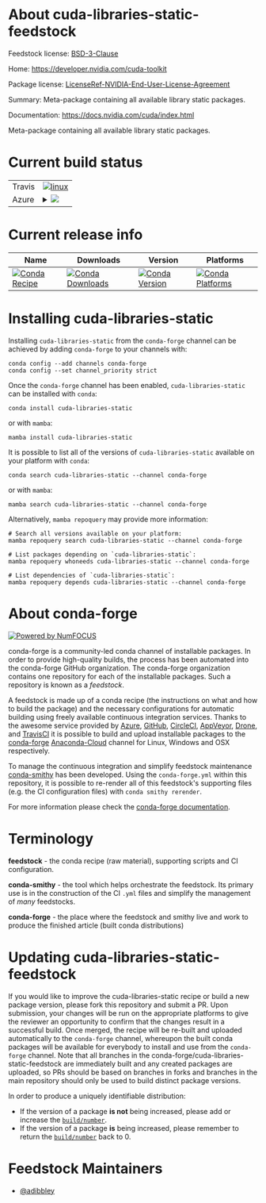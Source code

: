 About cuda-libraries-static-feedstock
=====================================

Feedstock license: [BSD-3-Clause](https://github.com/conda-forge/cuda-libraries-static-feedstock/blob/main/LICENSE.txt)

Home: https://developer.nvidia.com/cuda-toolkit

Package license: [LicenseRef-NVIDIA-End-User-License-Agreement](https://docs.nvidia.com/cuda/eula/index.html)

Summary: Meta-package containing all available library static packages.

Documentation: https://docs.nvidia.com/cuda/index.html

Meta-package containing all available library static packages.


Current build status
====================


<table><tr>
    <td>Travis</td>
    <td>
      <a href="https://app.travis-ci.com/conda-forge/cuda-libraries-static-feedstock">
        <img alt="linux" src="https://img.shields.io/travis/com/conda-forge/cuda-libraries-static-feedstock/main.svg?label=Linux">
      </a>
    </td>
  </tr>
    
  <tr>
    <td>Azure</td>
    <td>
      <details>
        <summary>
          <a href="https://dev.azure.com/conda-forge/feedstock-builds/_build/latest?definitionId=19586&branchName=main">
            <img src="https://dev.azure.com/conda-forge/feedstock-builds/_apis/build/status/cuda-libraries-static-feedstock?branchName=main">
          </a>
        </summary>
        <table>
          <thead><tr><th>Variant</th><th>Status</th></tr></thead>
          <tbody><tr>
              <td>linux_64</td>
              <td>
                <a href="https://dev.azure.com/conda-forge/feedstock-builds/_build/latest?definitionId=19586&branchName=main">
                  <img src="https://dev.azure.com/conda-forge/feedstock-builds/_apis/build/status/cuda-libraries-static-feedstock?branchName=main&jobName=linux&configuration=linux%20linux_64_" alt="variant">
                </a>
              </td>
            </tr><tr>
              <td>linux_aarch64</td>
              <td>
                <a href="https://dev.azure.com/conda-forge/feedstock-builds/_build/latest?definitionId=19586&branchName=main">
                  <img src="https://dev.azure.com/conda-forge/feedstock-builds/_apis/build/status/cuda-libraries-static-feedstock?branchName=main&jobName=linux&configuration=linux%20linux_aarch64_" alt="variant">
                </a>
              </td>
            </tr><tr>
              <td>linux_ppc64le</td>
              <td>
                <a href="https://dev.azure.com/conda-forge/feedstock-builds/_build/latest?definitionId=19586&branchName=main">
                  <img src="https://dev.azure.com/conda-forge/feedstock-builds/_apis/build/status/cuda-libraries-static-feedstock?branchName=main&jobName=linux&configuration=linux%20linux_ppc64le_" alt="variant">
                </a>
              </td>
            </tr>
          </tbody>
        </table>
      </details>
    </td>
  </tr>
</table>

Current release info
====================

| Name | Downloads | Version | Platforms |
| --- | --- | --- | --- |
| [![Conda Recipe](https://img.shields.io/badge/recipe-cuda--libraries--static-green.svg)](https://anaconda.org/conda-forge/cuda-libraries-static) | [![Conda Downloads](https://img.shields.io/conda/dn/conda-forge/cuda-libraries-static.svg)](https://anaconda.org/conda-forge/cuda-libraries-static) | [![Conda Version](https://img.shields.io/conda/vn/conda-forge/cuda-libraries-static.svg)](https://anaconda.org/conda-forge/cuda-libraries-static) | [![Conda Platforms](https://img.shields.io/conda/pn/conda-forge/cuda-libraries-static.svg)](https://anaconda.org/conda-forge/cuda-libraries-static) |

Installing cuda-libraries-static
================================

Installing `cuda-libraries-static` from the `conda-forge` channel can be achieved by adding `conda-forge` to your channels with:

```
conda config --add channels conda-forge
conda config --set channel_priority strict
```

Once the `conda-forge` channel has been enabled, `cuda-libraries-static` can be installed with `conda`:

```
conda install cuda-libraries-static
```

or with `mamba`:

```
mamba install cuda-libraries-static
```

It is possible to list all of the versions of `cuda-libraries-static` available on your platform with `conda`:

```
conda search cuda-libraries-static --channel conda-forge
```

or with `mamba`:

```
mamba search cuda-libraries-static --channel conda-forge
```

Alternatively, `mamba repoquery` may provide more information:

```
# Search all versions available on your platform:
mamba repoquery search cuda-libraries-static --channel conda-forge

# List packages depending on `cuda-libraries-static`:
mamba repoquery whoneeds cuda-libraries-static --channel conda-forge

# List dependencies of `cuda-libraries-static`:
mamba repoquery depends cuda-libraries-static --channel conda-forge
```


About conda-forge
=================

[![Powered by
NumFOCUS](https://img.shields.io/badge/powered%20by-NumFOCUS-orange.svg?style=flat&colorA=E1523D&colorB=007D8A)](https://numfocus.org)

conda-forge is a community-led conda channel of installable packages.
In order to provide high-quality builds, the process has been automated into the
conda-forge GitHub organization. The conda-forge organization contains one repository
for each of the installable packages. Such a repository is known as a *feedstock*.

A feedstock is made up of a conda recipe (the instructions on what and how to build
the package) and the necessary configurations for automatic building using freely
available continuous integration services. Thanks to the awesome service provided by
[Azure](https://azure.microsoft.com/en-us/services/devops/), [GitHub](https://github.com/),
[CircleCI](https://circleci.com/), [AppVeyor](https://www.appveyor.com/),
[Drone](https://cloud.drone.io/welcome), and [TravisCI](https://travis-ci.com/)
it is possible to build and upload installable packages to the
[conda-forge](https://anaconda.org/conda-forge) [Anaconda-Cloud](https://anaconda.org/)
channel for Linux, Windows and OSX respectively.

To manage the continuous integration and simplify feedstock maintenance
[conda-smithy](https://github.com/conda-forge/conda-smithy) has been developed.
Using the ``conda-forge.yml`` within this repository, it is possible to re-render all of
this feedstock's supporting files (e.g. the CI configuration files) with ``conda smithy rerender``.

For more information please check the [conda-forge documentation](https://conda-forge.org/docs/).

Terminology
===========

**feedstock** - the conda recipe (raw material), supporting scripts and CI configuration.

**conda-smithy** - the tool which helps orchestrate the feedstock.
                   Its primary use is in the construction of the CI ``.yml`` files
                   and simplify the management of *many* feedstocks.

**conda-forge** - the place where the feedstock and smithy live and work to
                  produce the finished article (built conda distributions)


Updating cuda-libraries-static-feedstock
========================================

If you would like to improve the cuda-libraries-static recipe or build a new
package version, please fork this repository and submit a PR. Upon submission,
your changes will be run on the appropriate platforms to give the reviewer an
opportunity to confirm that the changes result in a successful build. Once
merged, the recipe will be re-built and uploaded automatically to the
`conda-forge` channel, whereupon the built conda packages will be available for
everybody to install and use from the `conda-forge` channel.
Note that all branches in the conda-forge/cuda-libraries-static-feedstock are
immediately built and any created packages are uploaded, so PRs should be based
on branches in forks and branches in the main repository should only be used to
build distinct package versions.

In order to produce a uniquely identifiable distribution:
 * If the version of a package **is not** being increased, please add or increase
   the [``build/number``](https://docs.conda.io/projects/conda-build/en/latest/resources/define-metadata.html#build-number-and-string).
 * If the version of a package **is** being increased, please remember to return
   the [``build/number``](https://docs.conda.io/projects/conda-build/en/latest/resources/define-metadata.html#build-number-and-string)
   back to 0.

Feedstock Maintainers
=====================

* [@adibbley](https://github.com/adibbley/)

